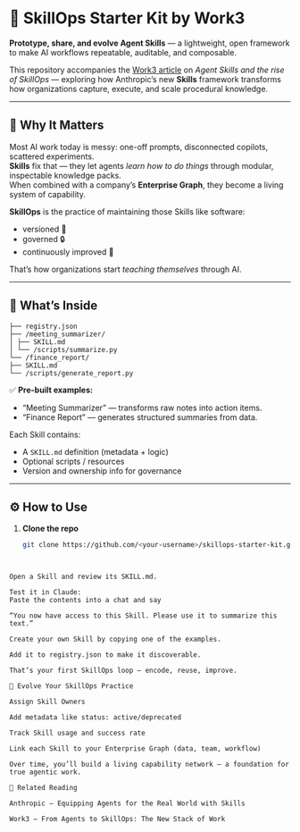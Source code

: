 # 🧠 SkillOps Starter Kit by Work3

**Prototype, share, and evolve Agent Skills** — a lightweight, open framework to make AI workflows repeatable, auditable, and composable.

This repository accompanies the [Work3 article](https://work3.substack.com/) on *Agent Skills and the rise of SkillOps* — exploring how Anthropic’s new **Skills** framework transforms how organizations capture, execute, and scale procedural knowledge.

---

## 🚀 Why It Matters

Most AI work today is messy: one-off prompts, disconnected copilots, scattered experiments.  
**Skills** fix that — they let agents *learn how to do things* through modular, inspectable knowledge packs.  
When combined with a company’s **Enterprise Graph**, they become a living system of capability.

**SkillOps** is the practice of maintaining those Skills like software:
- versioned 🧾  
- governed 🔒  
- continuously improved 🔁  

That’s how organizations start *teaching themselves* through AI.

---

## 🧩 What’s Inside
```/skills-library/
├── registry.json
├── /meeting_summarizer/
│ ├── SKILL.md
│ └── /scripts/summarize.py
└── /finance_report/
├── SKILL.md
└── /scripts/generate_report.py
```


✅ **Pre-built examples:**  
- “Meeting Summarizer” — transforms raw notes into action items.  
- “Finance Report” — generates structured summaries from data.  

Each Skill contains:
- A `SKILL.md` definition (metadata + logic)  
- Optional scripts / resources  
- Version and ownership info for governance  

---

## ⚙️ How to Use

1. **Clone the repo**
   ```bash
   git clone https://github.com/<your-username>/skillops-starter-kit.git

```


Open a Skill and review its SKILL.md.

Test it in Claude:
Paste the contents into a chat and say

“You now have access to this Skill. Please use it to summarize this text.”

Create your own Skill by copying one of the examples.

Add it to registry.json to make it discoverable.

That’s your first SkillOps loop — encode, reuse, improve.

🌱 Evolve Your SkillOps Practice

Assign Skill Owners

Add metadata like status: active/deprecated

Track Skill usage and success rate

Link each Skill to your Enterprise Graph (data, team, workflow)

Over time, you’ll build a living capability network — a foundation for true agentic work.

🧩 Related Reading

Anthropic – Equipping Agents for the Real World with Skills

Work3 – From Agents to SkillOps: The New Stack of Work
